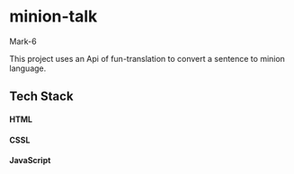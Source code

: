 # minion-talk
Mark-6

This project uses an Api of fun-translation to convert a sentence to minion language.


<h2>Tech Stack</h2>
<h4>HTML</h4>
<h4>CSSL</h4>
<h4>JavaScript</h4>
